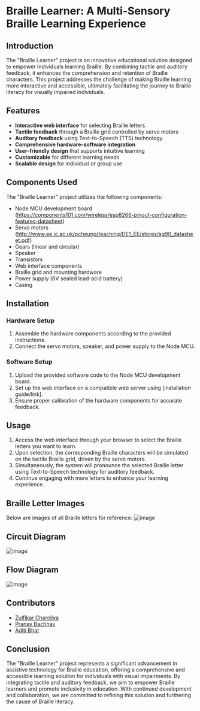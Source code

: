 # Braille Learner: A Multi-Sensory Braille Learning Experience

## Introduction
The "Braille Learner" project is an innovative educational solution designed to empower individuals learning Braille. By combining tactile and auditory feedback, it enhances the comprehension and retention of Braille characters. This project addresses the challenge of making Braille learning more interactive and accessible, ultimately facilitating the journey to Braille literacy for visually impaired individuals.

## Features
- **Interactive web interface** for selecting Braille letters
- **Tactile feedback** through a Braille grid controlled by servo motors
- **Auditory feedback** using Text-to-Speech (TTS) technology
- **Comprehensive hardware-software integration**
- **User-friendly design** that supports intuitive learning
- **Customizable** for different learning needs
- **Scalable design** for individual or group use

## Components Used
The "Braille Learner" project utilizes the following components:
- Node MCU development board (https://components101.com/wireless/esp8266-pinout-configuration-features-datasheet)
- Servo motors (http://www.ee.ic.ac.uk/pcheung/teaching/DE1_EE/stores/sg90_datasheet.pdf)
- Gears (linear and circular) 
- Speaker
- Transistors
- Web interface components
- Braille grid and mounting hardware
- Power supply (6V sealed lead-acid battery)
- Casing

## Installation
### Hardware Setup
1. Assemble the hardware components according to the provided instructions.
2. Connect the servo motors, speaker, and power supply to the Node MCU.

### Software Setup
1. Upload the provided software code to the Node MCU development board.
2. Set up the web interface on a compatible web server using [installation guide/link].
3. Ensure proper calibration of the hardware components for accurate feedback.

## Usage
1. Access the web interface through your browser to select the Braille letters you want to learn.
2. Upon selection, the corresponding Braille characters will be simulated on the tactile Braille grid, driven by the servo motors.
3. Simultaneously, the system will pronounce the selected Braille letter using Text-to-Speech technology for auditory feedback.
4. Continue engaging with more letters to enhance your learning experience.


## Braille Letter Images
Below are images of all Braille letters for reference:
![image](https://github.com/bpranav83/Braille-Learner/assets/140311471/f9e59503-9d54-405b-87a1-8f7a0c6584c0)
 
## Circuit Diagram
![image](https://github.com/bpranav83/Braille-Learner/assets/140311471/f41a76a7-2c7e-4958-ba60-f34cb657f8fa)

## Flow Diagram
![image](https://github.com/bpranav83/Braille-Learner/assets/140311471/f72a969e-73f0-4fc0-8f6c-fe5978c2c893)

## Contributors

- [Zulfikar Charoliya](https://github.com/Zulfi2003)
- [Pranav Bachhav](https://github.com/bpranav83)
- [Aditi Bhat](https://github.com/Aditi0815B)

## Conclusion
The "Braille Learner" project represents a significant advancement in assistive technology for Braille education, offering a comprehensive and accessible learning solution for individuals with visual impairments. By integrating tactile and auditory feedback, we aim to empower Braille learners and promote inclusivity in education. With continued development and collaboration, we are committed to refining this solution and furthering the cause of Braille literacy.
